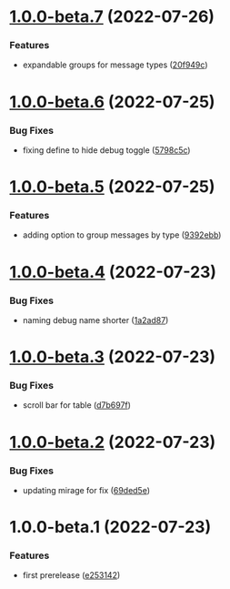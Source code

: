 # [1.0.0-beta.7](https://github.com/James-Frowen/Mirage.Profiler/compare/v1.0.0-beta.6...v1.0.0-beta.7) (2022-07-26)


### Features

* expandable groups for message types ([20f949c](https://github.com/James-Frowen/Mirage.Profiler/commit/20f949ceee10951cf4215451afbbea33d3f0d63f))

# [1.0.0-beta.6](https://github.com/James-Frowen/Mirage.Profiler/compare/v1.0.0-beta.5...v1.0.0-beta.6) (2022-07-25)


### Bug Fixes

* fixing define to hide debug toggle ([5798c5c](https://github.com/James-Frowen/Mirage.Profiler/commit/5798c5c0f13c5614c8ce507736820ac6bfbfa04a))

# [1.0.0-beta.5](https://github.com/James-Frowen/Mirage.Profiler/compare/v1.0.0-beta.4...v1.0.0-beta.5) (2022-07-25)


### Features

* adding option to group messages by type ([9392ebb](https://github.com/James-Frowen/Mirage.Profiler/commit/9392ebb6d324db1cc4fb09f28909acde371ba198))

# [1.0.0-beta.4](https://github.com/James-Frowen/Mirage.Profiler/compare/v1.0.0-beta.3...v1.0.0-beta.4) (2022-07-23)


### Bug Fixes

* naming debug name shorter ([1a2ad87](https://github.com/James-Frowen/Mirage.Profiler/commit/1a2ad8765b1cfbd9a4033da6de7a18e1c38d3632))

# [1.0.0-beta.3](https://github.com/James-Frowen/Mirage.Profiler/compare/v1.0.0-beta.2...v1.0.0-beta.3) (2022-07-23)


### Bug Fixes

* scroll bar for table ([d7b697f](https://github.com/James-Frowen/Mirage.Profiler/commit/d7b697f1556300a22773f4f9e04718c7d228203e))

# [1.0.0-beta.2](https://github.com/James-Frowen/Mirage.Profiler/compare/v1.0.0-beta.1...v1.0.0-beta.2) (2022-07-23)


### Bug Fixes

* updating mirage for fix ([69ded5e](https://github.com/James-Frowen/Mirage.Profiler/commit/69ded5e7ac44130226362da61bddde2f275d0b98))

# 1.0.0-beta.1 (2022-07-23)


### Features

* first prerelease ([e253142](https://github.com/James-Frowen/Mirage.Profiler/commit/e25314230a8e322e351912ac9f960f6f29821be5))
